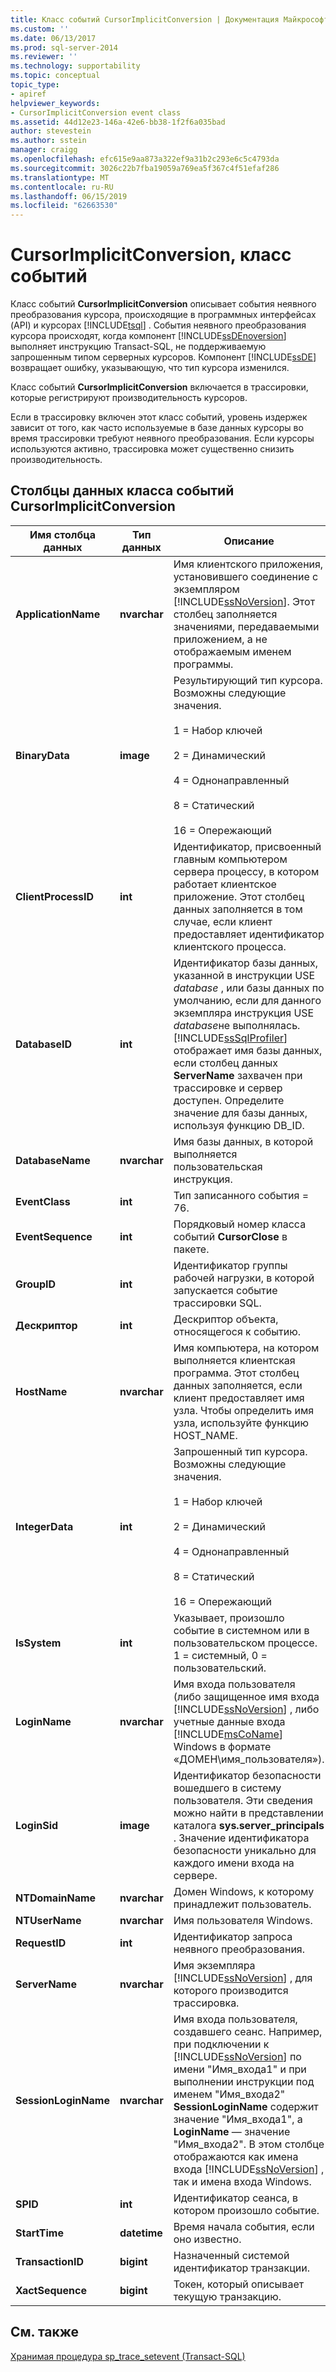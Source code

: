 ```yaml
---
title: Класс событий CursorImplicitConversion | Документация Майкрософт
ms.custom: ''
ms.date: 06/13/2017
ms.prod: sql-server-2014
ms.reviewer: ''
ms.technology: supportability
ms.topic: conceptual
topic_type:
- apiref
helpviewer_keywords:
- CursorImplicitConversion event class
ms.assetid: 44d12e23-146a-42e6-bb38-1f2f6a035bad
author: stevestein
ms.author: sstein
manager: craigg
ms.openlocfilehash: efc615e9aa873a322ef9a31b2c293e6c5c4793da
ms.sourcegitcommit: 3026c22b7fba19059a769ea5f367c4f51efaf286
ms.translationtype: MT
ms.contentlocale: ru-RU
ms.lasthandoff: 06/15/2019
ms.locfileid: "62663530"
---
```

# <a name="cursorimplicitconversion-event-class"></a>CursorImplicitConversion, класс событий
  Класс событий **CursorImplicitConversion** описывает события неявного преобразования курсора, происходящие в программных интерфейсах (API) и курсорах [!INCLUDE[tsql](../../includes/tsql-md.md)] . События неявного преобразования курсора происходят, когда компонент [!INCLUDE[ssDEnoversion](../../includes/ssdenoversion-md.md)] выполняет инструкцию Transact-SQL, не поддерживаемую запрошенным типом серверных курсоров. Компонент [!INCLUDE[ssDE](../../includes/ssde-md.md)] возвращает ошибку, указывающую, что тип курсора изменился.  
  
 Класс событий **CursorImplicitConversion** включается в трассировки, которые регистрируют производительность курсоров.  
  
 Если в трассировку включен этот класс событий, уровень издержек зависит от того, как часто используемые в базе данных курсоры во время трассировки требуют неявного преобразования. Если курсоры используются активно, трассировка может существенно снизить производительность.  
  
## <a name="cursorimplicitconversion-event-class-data-columns"></a>Столбцы данных класса событий CursorImplicitConversion  
  
|Имя столбца данных|Тип данных|Описание|Идентификатор столбца|Фильтруемый|  
|----------------------|---------------|-----------------|---------------|----------------|  
|**ApplicationName**|**nvarchar**|Имя клиентского приложения, установившего соединение с экземпляром [!INCLUDE[ssNoVersion](../../includes/ssnoversion-md.md)]. Этот столбец заполняется значениями, передаваемыми приложением, а не отображаемым именем программы.|10|Да|  
|**BinaryData**|**image**|Результирующий тип курсора. Возможны следующие значения.<br /><br /> 1 = Набор ключей<br /><br /> 2 = Динамический<br /><br /> 4 = Однонаправленный<br /><br /> 8 = Статический<br /><br /> 16 = Опережающий|2|Да|  
|**ClientProcessID**|**int**|Идентификатор, присвоенный главным компьютером сервера процессу, в котором работает клиентское приложение. Этот столбец данных заполняется в том случае, если клиент предоставляет идентификатор клиентского процесса.|9|Да|  
|**DatabaseID**|**int**|Идентификатор базы данных, указанной в инструкции USE *database* , или базы данных по умолчанию, если для данного экземпляра инструкция USE *database*не выполнялась. [!INCLUDE[ssSqlProfiler](../../includes/sssqlprofiler-md.md)] отображает имя базы данных, если столбец данных **ServerName** захвачен при трассировке и сервер доступен. Определите значение для базы данных, используя функцию DB_ID.|3|Да|  
|**DatabaseName**|**nvarchar**|Имя базы данных, в которой выполняется пользовательская инструкция.|35|Да|  
|**EventClass**|**int**|Тип записанного события = 76.|27|Нет|  
|**EventSequence**|**int**|Порядковый номер класса событий **CursorClose** в пакете.|51|Нет|  
|**GroupID**|**int**|Идентификатор группы рабочей нагрузки, в которой запускается событие трассировки SQL.|66|Да|  
|**Дескриптор**|**int**|Дескриптор объекта, относящегося к событию.|33|Да|  
|**HostName**|**nvarchar**|Имя компьютера, на котором выполняется клиентская программа. Этот столбец данных заполняется, если клиент предоставляет имя узла. Чтобы определить имя узла, используйте функцию HOST_NAME.|8|Да|  
|**IntegerData**|**int**|Запрошенный тип курсора. Возможны следующие значения.<br /><br /> 1 = Набор ключей<br /><br /> 2 = Динамический<br /><br /> 4 = Однонаправленный<br /><br /> 8 = Статический<br /><br /> 16 = Опережающий|25|Нет|  
|**IsSystem**|**int**|Указывает, произошло событие в системном или в пользовательском процессе. 1 = системный, 0 = пользовательский.|60|Да|  
|**LoginName**|**nvarchar**|Имя входа пользователя (либо защищенное имя входа [!INCLUDE[ssNoVersion](../../includes/ssnoversion-md.md)] , либо учетные данные входа [!INCLUDE[msCoName](../../includes/msconame-md.md)] Windows в формате «ДОМЕН\имя_пользователя»).|11|Да|  
|**LoginSid**|**image**|Идентификатор безопасности вошедшего в систему пользователя. Эти сведения можно найти в представлении каталога **sys.server_principals** . Значение идентификатора безопасности уникально для каждого имени входа на сервере.|41|Да|  
|**NTDomainName**|**nvarchar**|Домен Windows, к которому принадлежит пользователь.|7|Да|  
|**NTUserName**|**nvarchar**|Имя пользователя Windows.|6|Да|  
|**RequestID**|**int**|Идентификатор запроса неявного преобразования.|49|Да|  
|**ServerName**|**nvarchar**|Имя экземпляра [!INCLUDE[ssNoVersion](../../includes/ssnoversion-md.md)] , для которого производится трассировка.|26|Нет|  
|**SessionLoginName**|**nvarchar**|Имя входа пользователя, создавшего сеанс. Например, при подключении к [!INCLUDE[ssNoVersion](../../includes/ssnoversion-md.md)] по имени "Имя_входа1" и при выполнении инструкции под именем "Имя_входа2" **SessionLoginName** содержит значение "Имя_входа1", а **LoginName** — значение "Имя_входа2". В этом столбце отображаются как имена входа [!INCLUDE[ssNoVersion](../../includes/ssnoversion-md.md)] , так и имена входа Windows.|64|Да|  
|**SPID**|**int**|Идентификатор сеанса, в котором произошло событие.|12|Да|  
|**StartTime**|**datetime**|Время начала события, если оно известно.|14|Да|  
|**TransactionID**|**bigint**|Назначенный системой идентификатор транзакции.|4|Да|  
|**XactSequence**|**bigint**|Токен, который описывает текущую транзакцию.|50|Да|  
  
## <a name="see-also"></a>См. также  
 [Хранимая процедура sp_trace_setevent (Transact-SQL)](/sql/relational-databases/system-stored-procedures/sp-trace-setevent-transact-sql)  
  
  
